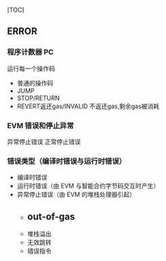 [TOC]
## ERROR

### 程序计数器 PC
运行每一个操作码
- 普通的操作码
- JUMP
- STOP/RETURN
- REVERT返还gas/INVALID 不返还gas,剩余gas被消耗

### EVM 错误和停止异常
异常停止错误
正常停止错误


### 错误类型（编译时错误与运行时错误）
- 编译时错误
- 运行时错误（由 EVM 与智能合约字节码交互时产生）
- 异常停止错误（由 EVM 的堆栈处理器引起）
  + out-of-gas
    - 
  + 堆栈溢出
  + 无效跳转 
  + 错误指令
